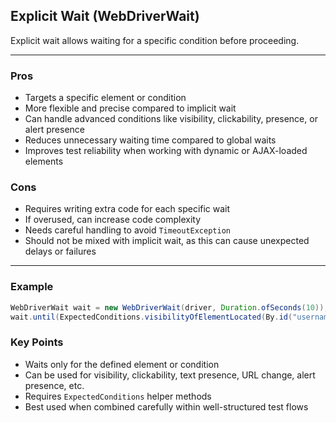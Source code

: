 ## Explicit Wait (WebDriverWait)

Explicit wait allows waiting for a specific condition before proceeding.

---

### Pros
- Targets a specific element or condition
- More flexible and precise compared to implicit wait
- Can handle advanced conditions like visibility, clickability, presence, or alert presence
- Reduces unnecessary waiting time compared to global waits
- Improves test reliability when working with dynamic or AJAX-loaded elements

### Cons
- Requires writing extra code for each specific wait
- If overused, can increase code complexity
- Needs careful handling to avoid `TimeoutException`
- Should not be mixed with implicit wait, as this can cause unexpected delays or failures

---

### Example

```java
WebDriverWait wait = new WebDriverWait(driver, Duration.ofSeconds(10));
wait.until(ExpectedConditions.visibilityOfElementLocated(By.id("username")));
```

### Key Points
- Waits only for the defined element or condition
- Can be used for visibility, clickability, text presence, URL change, alert presence, etc.
- Requires `ExpectedConditions` helper methods
- Best used when combined carefully within well-structured test flows
